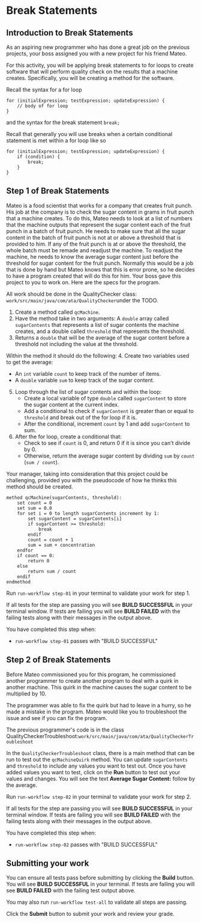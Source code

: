 
# Break Statements

## Introduction to Break Statements

As an aspiring new programmer who has done a great job on the previous projects, your boss assigned you with a new project for his friend Mateo.

For this activity, you will be applying break statements to for loops to create software that will perform quality check on the results that a machine creates. Specifically, you will be creating a method for the software.

Recall the syntax for a for loop

```
for (initialExpression; testExpression; updateExpression) {
    // body of for loop
}
```

and the syntax for the break statement  `break;`

Recall that generally you will use breaks when a certain conditional statement is met within a for loop like so

```
for (initialExpression; testExpression; updateExpression) {
    if (condition) { 
        break;
    }
}
```

## Step 1 of Break Statements

Mateo is a food scientist that works for a company that creates fruit punch. His job at the company is to check the sugar content in grams in fruit punch that a machine creates. To do this, Mateo needs to look at a list of numbers that the machine outputs that represent the sugar content each of the fruit punch in a batch of fruit punch. He needs to make sure that all the sugar content in the batch of fruit punch is not at or above a threshold that is provided to him. If any of the fruit punch is at or above the threshold, the whole batch must be remade and readjust the machine. To readjust the machine, he needs to know the average sugar content just before the threshold for sugar content for the fruit punch. Normally this would be a job that is done by hand but Mateo knows that this is error prone, so he decides to have a program created that will do this for him. Your boss gave this project to you to work on. Here are the specs for the program.

All work should be done in the QualityChecker class:  `work/src/main/java/com/ata/QualityChecker`under the TODO.

1.  Create a method called  `qcMachine`.
2.  Have the method take in two arguments: A  `double`  array called  `sugarContents`  that represents a list of sugar contents the machine creates, and a double called  `threshold`  that represents the threshold.
3.  Returns a  `double`  that will be the average of the sugar content before a threshold not including the value at the threshold.

Within the method it should do the following: 4. Create two variables used to get the average:

-   An  `int`  variable  `count`  to keep track of the number of items.
-   A  `double`  variable  `sum`  to keep track of the sugar content.

5.  Loop through the list of sugar contents and within the loop:
    -   Create a local variable of type  `double`  called  `sugarContent`  to store the sugar content at the current index.
    -   Add a conditional to check if  `sugarContent`  is greater than or equal to  `threshold`  and break out of the for loop if it is.
    -   After the conditional, increment  `count`  by 1 and add  `sugarContent`  to sum.
6.  After the for loop, create a conditional that:
    -   Check to see if  `count`  is 0, and return 0 if it is since you can't divide by 0.
    -   Otherwise, return the average sugar content by dividing  `sum`  by  `count`  (`sum / count`).

Your manager, taking into consideration that this project could be challenging, provided you with the pseudocode of how he thinks this method should be created.

```
method qcMachine(sugarContents, threshold):
    set count = 0
    set sum = 0.0
    for set i = 0 to length sugarContents increment by 1: 
        set sugarContent = sugarContents[i]
        if sugarContent >= threshold:
            break
        endif
        count = count + 1
        sum = sum + concentration 
    endfor
    if count == 0:
        return 0
    else 
        return sum / count
    endif
endmethod

```

Run  `run-workflow step-01`  in your terminal to validate your work for step 1.

If all tests for the step are passing you will see  **BUILD SUCCESSFUL**  in your terminal window. If tests are failing you will see  **BUILD FAILED**  with the failing tests along with their messages in the output above.

You have completed this step when:

-   `run-workflow step-01`  passes with "BUILD SUCCESSFUL"

## Step 2 of Break Statements

Before Mateo commissioned you for this program, he commissioned another programmer to create another program to deal with a quirk in another machine. This quirk in the machine causes the sugar content to be multiplied by 10.

The programmer was able to fix the quirk but had to leave in a hurry, so he made a mistake in the program. Mateo would like you to troubleshoot the issue and see if you can fix the program.

The previous programmer's code is in the class QualityCheckerTroubleshoot:`work/src/main/java/com/ata/QualityCheckerTroubleshoot`

In the  `QualityCheckerTroubleshoot`  class, there is a main method that can be run to test out the  `qcMachineQuirk`  method. You can update  `sugarContents`  and  `threshold`  to include any values you want to test out. Once you have added values you want to test, click on the  **Run**  button to test out your values and changes. You will see the text  **Average Sugar Content:**  follow by the average.

Run  `run-workflow step-02`  in your terminal to validate your work for step 2.

If all tests for the step are passing you will see  **BUILD SUCCESSFUL**  in your terminal window. If tests are failing you will see  **BUILD FAILED**  with the failing tests along with their messages in the output above.

You have completed this step when:

-   `run-workflow step-02`  passes with "BUILD SUCCESSFUL"

## Submitting your work

You can ensure all tests pass before submitting by clicking the  **Build**  button. You will see  **BUILD SUCCESSFUL**  in your terminal. If tests are failing you will see  **BUILD FAILED**  with the failing test output above.

You may also run  `run-workflow test-all`  to validate all steps are passing.

Click the  **Submit**  button to submit your work and review your grade.
